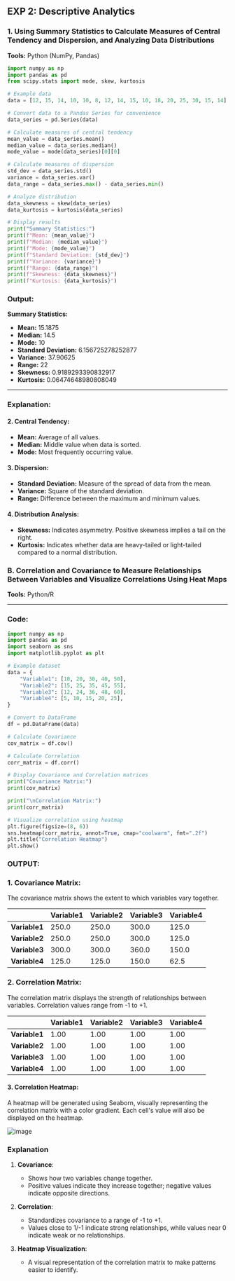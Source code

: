 ## EXP 2: Descriptive Analytics

### 1. Using Summary Statistics to Calculate Measures of Central Tendency and Dispersion, and Analyzing Data Distributions  
**Tools:** Python (NumPy, Pandas)

```python
import numpy as np
import pandas as pd
from scipy.stats import mode, skew, kurtosis

# Example data
data = [12, 15, 14, 10, 10, 8, 12, 14, 15, 10, 18, 20, 25, 30, 15, 14]

# Convert data to a Pandas Series for convenience
data_series = pd.Series(data)

# Calculate measures of central tendency
mean_value = data_series.mean()
median_value = data_series.median()
mode_value = mode(data_series)[0][0]

# Calculate measures of dispersion
std_dev = data_series.std()
variance = data_series.var()
data_range = data_series.max() - data_series.min()

# Analyze distribution
data_skewness = skew(data_series)
data_kurtosis = kurtosis(data_series)

# Display results
print("Summary Statistics:")
print(f"Mean: {mean_value}")
print(f"Median: {median_value}")
print(f"Mode: {mode_value}")
print(f"Standard Deviation: {std_dev}")
print(f"Variance: {variance}")
print(f"Range: {data_range}")
print(f"Skewness: {data_skewness}")
print(f"Kurtosis: {data_kurtosis}")
```

### Output:
**Summary Statistics:**  
- **Mean:** 15.1875  
- **Median:** 14.5  
- **Mode:** 10  
- **Standard Deviation:** 6.156725278252877  
- **Variance:** 37.90625  
- **Range:** 22  
- **Skewness:** 0.9189293390832917  
- **Kurtosis:** 0.06474648980808049  

---

### Explanation:
#### 2. Central Tendency:
- **Mean:** Average of all values.  
- **Median:** Middle value when data is sorted.  
- **Mode:** Most frequently occurring value.  

#### 3. Dispersion:
- **Standard Deviation:** Measure of the spread of data from the mean.  
- **Variance:** Square of the standard deviation.  
- **Range:** Difference between the maximum and minimum values.  

#### 4. Distribution Analysis:
- **Skewness:** Indicates asymmetry. Positive skewness implies a tail on the right.  
- **Kurtosis:** Indicates whether data are heavy-tailed or light-tailed compared to a normal distribution.


### B. Correlation and Covariance to Measure Relationships Between Variables and Visualize Correlations Using Heat Maps  
**Tools:** Python/R  

---

### Code:
```python
import numpy as np
import pandas as pd
import seaborn as sns
import matplotlib.pyplot as plt

# Example dataset
data = {
    "Variable1": [10, 20, 30, 40, 50],
    "Variable2": [15, 25, 35, 45, 55],
    "Variable3": [12, 24, 36, 48, 60],
    "Variable4": [5, 10, 15, 20, 25],
}

# Convert to DataFrame
df = pd.DataFrame(data)

# Calculate Covariance
cov_matrix = df.cov()

# Calculate Correlation
corr_matrix = df.corr()

# Display Covariance and Correlation matrices
print("Covariance Matrix:")
print(cov_matrix)

print("\nCorrelation Matrix:")
print(corr_matrix)

# Visualize correlation using heatmap
plt.figure(figsize=(8, 6))
sns.heatmap(corr_matrix, annot=True, cmap="coolwarm", fmt=".2f")
plt.title("Correlation Heatmap")
plt.show()
```

### OUTPUT:

### 1. Covariance Matrix:
The covariance matrix shows the extent to which variables vary together.

|            | Variable1 | Variable2 | Variable3 | Variable4 |
|------------|-----------|-----------|-----------|-----------|
| **Variable1** | 250.0     | 250.0     | 300.0     | 125.0     |
| **Variable2** | 250.0     | 250.0     | 300.0     | 125.0     |
| **Variable3** | 300.0     | 300.0     | 360.0     | 150.0     |
| **Variable4** | 125.0     | 125.0     | 150.0     | 62.5      |


### 2. Correlation Matrix:
The correlation matrix displays the strength of relationships between variables. Correlation values range from -1 to +1.

|            | Variable1 | Variable2 | Variable3 | Variable4 |
|------------|-----------|-----------|-----------|-----------|
| **Variable1** | 1.00      | 1.00      | 1.00      | 1.00      |
| **Variable2** | 1.00      | 1.00      | 1.00      | 1.00      |
| **Variable3** | 1.00      | 1.00      | 1.00      | 1.00      |
| **Variable4** | 1.00      | 1.00      | 1.00      | 1.00      |


#### 3. Correlation Heatmap:
A heatmap will be generated using Seaborn, visually representing the correlation matrix with a color gradient. Each cell's value will also be displayed on the heatmap.

![image](https://github.com/user-attachments/assets/135d9132-3d3b-4af3-85aa-c0f6ca2bc273)

### Explanation

1. **Covariance**:
   - Shows how two variables change together.
   - Positive values indicate they increase together; negative values indicate opposite directions.

2. **Correlation**:
   - Standardizes covariance to a range of -1 to +1.
   - Values close to 1/-1 indicate strong relationships, while values near 0 indicate weak or no relationships.

3. **Heatmap Visualization**:
   - A visual representation of the correlation matrix to make patterns easier to identify.

